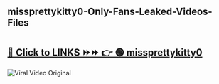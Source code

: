 
 ## missprettykitty0-Only-Fans-Leaked-Videos-Files

# <h2><a href="https://mediaupload.pro?missprettykitty0">🔗 Click to LINKS ⏩⏩ 👉 🟢 missprettykitty0 </a></h2>

<a href="https://mediaupload.pro?missprettykitty0" rel="nofollow" data-target="animated-image.originalLink"><img src="https://i.ibb.co.com/xMMVF88/686577567.gif" alt="Viral Video Original" style="max-width: 100%; display: inline-block;" data-target="animated-image.originalImage"></a>